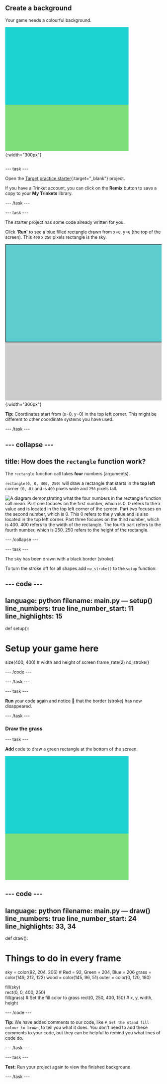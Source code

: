 ## Create a background

<div style="display: flex; flex-wrap: wrap">
<div style="flex-basis: 200px; flex-grow: 1; margin-right: 15px;">
Your game needs a colourful background.
</div>
<div>

![The output area with a sky-coloured rectangle above a grass-coloured rectangle to create the background.](images/background.png){:width="300px"}

</div>
</div>

--- task ---

Open the [Target practice starter](https://trinket.io/python/9973649e5c){:target="_blank"} project. 

If you have a Trinket account, you can click on the **Remix** button to save a copy to your **My Trinkets** library.

--- /task ---

--- task ---

The starter project has some code already written for you. 

Click **'Run'** to see a blue filled rectangle drawn from x=`0`, y=`0` (the top of the screen). This `400` x `250` pixels rectangle is the sky. 

![A blue rectangle with a black border around it, above a grey rectangle.](images/sky_stroke.png){:width="300px"}

**Tip:** Coordinates start from (x=0, y=0) in the top left corner. This might be different to other coordinate systems you have used. 

--- /task ---

--- collapse ---
---
title: How does the `rectangle` function work?
---

The `rectangle` function call takes **four** numbers (arguments). 

`rectangle(0, 0, 400, 250)` will draw a rectangle that starts in the **top left** corner `(0, 0)` and is `400` pixels wide and `250` pixels tall. 

![A diagram demonstrating what the four numbers in the rectangle function call mean. Part one focuses on the first number, which is 0. 0 refers to the x value and is located in the top left corner of the screen. Part two focuses on the second number, which is 0. This 0 refers to the y value and is also located in the top left corner. Part three focuses on the third number, which is 400. 400 refers to the width of the rectangle. The fourth part refers to the fourth number, which is 250. 250 refers to the height of the rectangle.](images/rectangle-diagram.png)

--- /collapse ---

--- task ---

The sky has been drawn with a black border (stroke). 

To turn the stroke off for all shapes add `no_stroke()` to the `setup` function:

--- code ---
---
language: python
filename: main.py — setup()
line_numbers: true
line_number_start: 11
line_highlights: 15
---
def setup():
# Setup your game here
  size(400, 400) # width and height of screen
  frame_rate(2)
  no_stroke()

--- /code ---

--- /task ---

--- task ---

**Run** your code again and notice 👀 that the border (stroke) has now disappeared. 

--- /task ---

### Draw the grass

--- task ---

**Add** code to draw a green rectangle at the bottom of the screen.

![The output area with a sky-coloured rectangle above a grass-coloured rectangle to create the background.](images/background.png)

--- code ---
---
language: python
filename: main.py — draw()
line_numbers: true
line_number_start: 24
line_highlights: 33, 34
---
def draw():
# Things to do in every frame
  sky = color(92, 204, 206) # Red = 92, Green = 204, Blue = 206
  grass = color(149, 212, 122)
  wood = color(145, 96, 51)
  outer = color(0, 120, 180) 

  fill(sky)     
  rect(0, 0, 400, 250)     
  fill(grass) # Set the fill color to grass
  rect(0, 250, 400, 150) # x, y, width, height     

--- /code ---

**Tip:** We have added comments to our code, like `# Set the stand fill colour to brown`, to tell you what it does. You don't need to add these comments to your code, but they can be helpful to remind you what lines of code do.

--- /task ---

--- task ---

**Test:** Run your project again to view the finished background. 

--- /task ---

